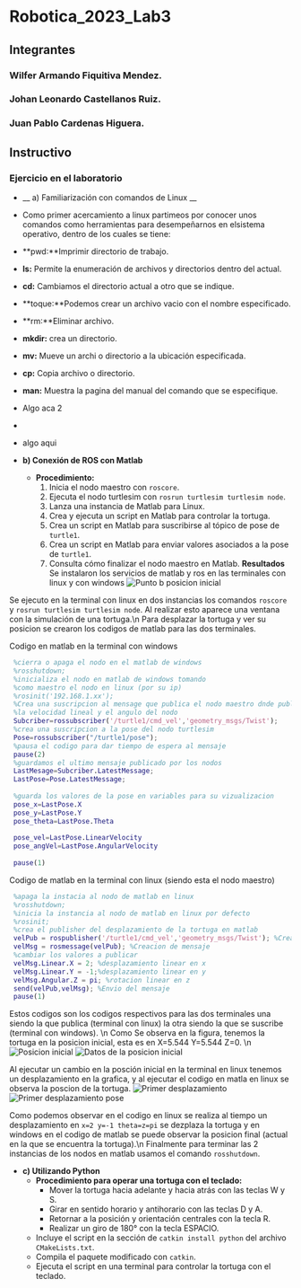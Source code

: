 # Robotica_2023_Lab3
## Integrantes

### Wilfer Armando Fiquitiva Mendez.
### Johan Leonardo Castellanos Ruiz.
### Juan Pablo Cardenas Higuera.

## Instructivo

### Ejercicio en el laboratorio

- __ a) Familiarización con comandos de Linux __
- Como primer acercamiento a linux partimeos por conocer unos comandos como herramientas para desempeñarnos en elsistema operativo, dentro de los cuales se tiene:
-  **pwd:**Imprimir directorio de trabajo.
-  **ls:** Permite la enumeración de archivos y directorios dentro del actual.
-  **cd:** Cambiamos el directorio actual a otro que se indique.
-  **toque:**Podemos crear un archivo vacio con el nombre especificado.
-  **rm:**Eliminar archivo.
-  **mkdir:** crea un directorio.
-  **mv:** Mueve un archi o directorio a la ubicación especificada.
-  **cp:** Copia archivo o directorio.
-  **man:** Muestra la pagina del manual del comando que se especifique.
-  Algo aca 2
- 
- algo aqui

- **b) Conexión de ROS con Matlab**
  - **Procedimiento:**
    1. Inicia el nodo maestro con `roscore`.
    2. Ejecuta el nodo turtlesim con `rosrun turtlesim turtlesim node`.
    3. Lanza una instancia de Matlab para Linux.
    4. Crea y ejecuta un script en Matlab para controlar la tortuga.
    5. Crea un script en Matlab para suscribirse al tópico de pose de `turtle1`.
    6. Crea un script en Matlab para enviar valores asociados a la pose de `turtle1`.
    7. Consulta cómo finalizar el nodo maestro en Matlab.
**Resultados**
Se instalaron los servicios de matlab y ros en las terminales con linux y con windows
![Punto b posicion inicial](https://github.com/jcardenash99/Robotica_2023_Lab3/assets/61796945/06fea9a2-5530-4a0d-b5f2-e000b2d00073)

Se ejecuto en la terminal con linux en dos instancias los comandos `roscore` y `rosrun turtlesim turtlesim node`. Al realizar esto aparece una ventana con la simulación de una tortuga.\n
Para desplazar la tortuga y ver su posicion se crearon los codigos de matlab para las dos terminales.

Codigo en matlab en la terminal con windows
```matlab
 %cierra o apaga el nodo en el matlab de windows
 %rosshutdown; 
 %inicializa el nodo en matlab de windows tomando 
 %como maestro el nodo en linux (por su ip)
 %rosinit('192.168.1.xx');
 %Crea una suscripcion al mensage que publica el nodo maestro dnde publica
 %la velocidad lineal y el angulo del nodo
 Subcriber=rossubscriber('/turtle1/cmd_vel','geometry_msgs/Twist');
 %crea una suscripcion a la pose del nodo turtlesim
 Pose=rossubscriber("/turtle1/pose");
 %pausa el codigo para dar tiempo de espera al mensaje
 pause(2)
 %guardamos el ultimo mensaje publicado por los nodos
 LastMesage=Subcriber.LatestMessage;
 LastPose=Pose.LatestMessage;
 
 %guarda los valores de la pose en variables para su vizualizacion
 pose_x=LastPose.X
 pose_y=LastPose.Y
 pose_theta=LastPose.Theta
 
 pose_vel=LastPose.LinearVelocity
 pose_angVel=LastPose.AngularVelocity
 
 pause(1)
```
Codigo de matlab en la terminal con linux (siendo esta el nodo maestro)
```matlab
 %apaga la instacia al nodo de matlab en linux
 %rosshutdown;
 %inicia la instancia al nodo de matlab en linux por defecto
 %rosinit; 
 %crea el publisher del desplazamiento de la tortuga en matlab
 velPub = rospublisher('/turtle1/cmd_vel','geometry_msgs/Twist'); %Creacion publicador
 velMsg = rosmessage(velPub); %Creacion de mensaje
 %cambiar los valores a publicar
 velMsg.Linear.X = 2; %desplazamiento linear en x
 velMsg.Linear.Y = -1;%desplazamiento linear en y
 velMsg.Angular.Z = pi; %rotacion linear en z
 send(velPub,velMsg); %Envio del mensaje
 pause(1)
```
Estos codigos son los codigos respectivos para las dos terminales una siendo la que publica (terminal con linux) la otra siendo la que se suscribe (terminal con windows). \n
Como Se observa en la figura, tenemos la tortuga en la posicion inicial, esta es en X=5.544 Y=5.544 Z=0. \n
![Posicion inicial](https://github.com/jcardenash99/Robotica_2023_Lab3/assets/61796945/49845027-dcc4-4ac4-876a-362587bf2c4a)
![Datos de la posicion inicial](https://github.com/jcardenash99/Robotica_2023_Lab3/assets/61796945/026fdde4-01f2-4a63-bb19-f2c9b4153c77)

Al ejecutar un cambio en la posción inicial en la terminal en linux tenemos un desplazamiento en la grafica, y al ejecutar el codigo en matla en linux se observa la poscion de la tortuga.
![Primer desplazamiento](https://github.com/jcardenash99/Robotica_2023_Lab3/assets/61796945/a98b4cbf-07c2-49ec-82ee-377994f7a39e)
![Primer desplazamiento pose](https://github.com/jcardenash99/Robotica_2023_Lab3/assets/61796945/a204cdfd-7826-4e81-977a-56aea39d0e0f)

Como podemos observar en el codigo en linux se realiza al tiempo un desplazamiento en `x=2 y=-1 theta=z=pi` se dezplaza la tortuga y en windows en el codigo de matlab se puede observar la posicion final (actual en la que se encuentra la tortuga).\n
Finalmente para terminar las 2 instancias de los nodos en matlab usamos el comando `rosshutdown`.
- **c) Utilizando Python**
  - **Procedimiento para operar una tortuga con el teclado:**
    - Mover la tortuga hacia adelante y hacia atrás con las teclas W y S.
    - Girar en sentido horario y antihorario con las teclas D y A.
    - Retornar a la posición y orientación centrales con la tecla R.
    - Realizar un giro de 180° con la tecla ESPACIO.
  - Incluye el script en la sección de `catkin install python` del archivo `CMakeLists.txt`.
  - Compila el paquete modificado con `catkin`.
  - Ejecuta el script en una terminal para controlar la tortuga con el teclado.
